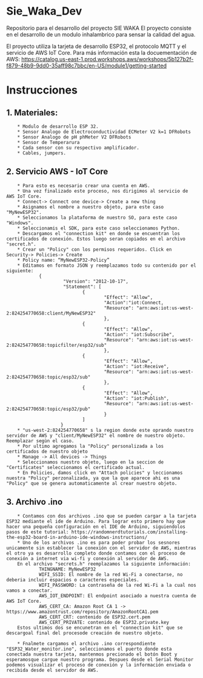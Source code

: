 # Sie_Waka_Dev
Repositorio para el desarrollo del proyecto SIE WAKA
El proyecto consiste en el desarrollo de un modulo inhalambrico para sensar la calidad del agua.

El proyecto utiliza la tarjeta de desarrollo ESP32, el protocolo MQTT y el servicio de AWS IoT Core.
Para más información esta la docuementación de AWS: https://catalog.us-east-1.prod.workshops.aws/workshops/5b127b2f-f879-48b9-9dd0-35aff98c7bbc/en-US/module1/getting-started

# Instrucciones
## 1. Materiales:
        * Modulo de desarrollo ESP 32.
        * Sensor Analogo de Electroconductividad ECMeter V2 k=1 DFRobots
        * Sensor Analogo de pH phMeter V2 DFRobots
        * Sensor de Temperarura
        * Cada sensor con su respectivo amplificador.
        * Cables, jumpers.
## 2. Servicio AWS - IoT Core
        * Para esto es necesario crear una cuenta en AWS.
        * Una vez finalizado este proceso, nos dirigimos al servicio de AWS IoT Core.
        * Connect-> Connect one device-> Create a new thing
        * Asignamos el nombre a nuestro objeto, para este caso "MyNewESP32".
        * Seleccionamos la plataforma de nuestro SO, para este caso "Windows".
        * Seleccionamis el SDK, para este caso seleccionamos Python.
        * Descargamos el "connection kit" en donde se encuentran los certificados de conexión. Estos luego seran copiados en el archivo "secret.h".
        * Crear un "Policy" con los permisos requeridos. Click en Security-> Policies-> Create
        * Policy name: “MyNewESP32-Policy”
        * Editamos en formato JSON y reemplazamos todo su contenido por el siguiente:
                {
                         "Version": "2012-10-17",
                         "Statement": [
                                {
                                        "Effect": "Allow",
                                        "Action":"iot:Connect,
                                        "Resource": "arn:aws:iot:us-west-2:824254770658:client/MyNewESP32"
                                        },
                                {
                                        "Effect": "Allow",
                                        "Action": "iot:Subscribe",
                                        "Resource": "arn:aws:iot:us-west-2:824254770658:topicfilter/esp32/sub"
                                        },
                                {
                                        "Effect": "Allow",
                                        "Action": "iot:Receive",
                                        "Resource": "arn:aws:iot:us-west-2:824254770658:topic/esp32/sub"
                                        },
                                {
                                        "Effect": "Allow",
                                        "Action": "iot:Publish",
                                        "Resource": "arn:aws:iot:us-west-2:824254770658:topic/esp32/pub"
                                        }
                                ]
                        } 
        * "us-west-2:824254770658" s la region donde este oprando nuestro servidor de AWS y "client/MyNewESP32" el nombre de nuestro objeto. Reemplazar segùn el caso.
        * Por ultimo agregamos la "Policy" personalizada a los certificados de nuestro objeto
        * Manage -> All devices -> Things
        * Seleccionamos nuestro objeto, luego en la seccion de "Certificates" seleccionamos el certificado actual.
        * En Policies, damos click en "Attach policies" y leccionamos nuestra "Policy" perzonalizada, ya que la que aparece ahi es una "Policy" que se genera automaticamente al crear nuestro objeto.
## 3. Archivo .ino
        * Contamos con dos archivos .ino que se pueden cargar a la tarjeta ESP32 mediante el ide de Arduino. Para lograr esto primero hay que hacer una pequeña configuración en el IDE de Arduino, siguiendolos pasos de este tutorial: https://randomnerdtutorials.com/installing-the-esp32-board-in-arduino-ide-windows-instructions/
        * Uno de los archivos .ino es para poder probar los sesnores unicamente sin establecer la conexión con el servidor de AWS, mientras el otro ya es desarrollo completo donde contamos con el proceso de conexión a internet via wi-fi y conexión al servidor de AWS.
        En el archivo "secrets.h" reemplazamos la siguiente información:
                THINGNAME: MyNewESP32
                WIFI_SSID: El nombre de la red Wi-Fi a conectarse, no deberia incluir espacios o caracteres especiales.
                WIFI_PASSWORD: La contraseña de la red Wi-Fi a la cual nos vamos a conectar.
                AWS_IOT_ENDPOINT: El endpoint asociado a nuestra cuenta de AWS IoT Core.
                AWS_CERT_CA: Amazon Root CA 1 -> https://www.amazontrust.com/repository/AmazonRootCA1.pem
                AWS_CERT_CRT: contenido de ESP32.cert.pem
                AWS_CERT_PRIVATE: contenido de ESP32.private.key
        Estos ultimos dos se encunetran en el "connection kit" que se descargoal final del procesode creación de nuestro objeto.

        * Fnalmete cargamos el archivo .ino correspondiente "ESP32_Water_monitor.ino", seleccionamos el puerto donde esta conectada nuestra tarjeta, mantenmos precionado el botón Boot y esperamosque cargue nuestro programa. Despues desde el Serial Monitor podemos visualizar el proceso de conexión y la información enviada o recibida desde el servidor de AWS.
